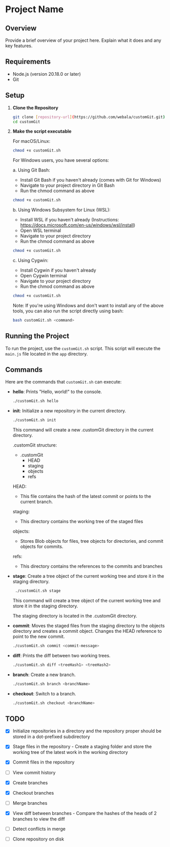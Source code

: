 <!-- @format -->

# Project Name

## Overview

Provide a brief overview of your project here. Explain what it does and any key features.

## Requirements

-  Node.js (version 20.18.0 or later)
-  Git

## Setup

1. **Clone the Repository**

   ```bash
   git clone [repository-url](https://github.com/webala/customGit.git)
   cd customGit
   ```

2. **Make the script executable**

   For macOS/Linux:

   ```bash
   chmod +x customGit.sh
   ```

   For Windows users, you have several options:

   a. Using Git Bash:

   -  Install Git Bash if you haven't already (comes with Git for Windows)
   -  Navigate to your project directory in Git Bash
   -  Run the chmod command as above

   ```bash
   chmod +x customGit.sh
   ```

   b. Using Windows Subsystem for Linux (WSL):

   -  Install WSL if you haven't already (Instructions: https://docs.microsoft.com/en-us/windows/wsl/install)
   -  Open WSL terminal
   -  Navigate to your project directory
   -  Run the chmod command as above

   ```bash
   chmod +x customGit.sh
   ```

   c. Using Cygwin:

   -  Install Cygwin if you haven't already
   -  Open Cygwin terminal
   -  Navigate to your project directory
   -  Run the chmod command as above

   ```bash
   chmod +x customGit.sh
   ```

   Note: If you're using Windows and don't want to install any of the above tools, you can also run the script directly using bash:

   ```bash
   bash customGit.sh <command>
   ```

## Running the Project

To run the project, use the `customGit.sh` script. This script will execute the `main.js` file located in the `app` directory.

## Commands

Here are the commands that `customGit.sh` can execute:

-  **hello**: Prints "Hello, world!" to the console.

   ```bash
   ./customGit.sh hello
   ```

- **init**: Initialize a new repository in the current directory.

   ```bash
   ./customGit.sh init
   ```

   This command will create a new .customGit directory in the current directory.

   .customGit structure:

   -  .customGit
      -  HEAD
      -  staging
      -  objects
      -  refs

   HEAD:

   -  This file contains the hash of the latest commit or points to the current branch.

   staging:

   -  This directory contains the working tree of the staged files

   objects:

   -  Stores Blob objects for files, tree objects for directories, and commit objects for commits.

   refs:

   -  This directory contains the references to the commits and branches

-  **stage**: Create a tree object of the current working tree and store it in the staging directory.

   ```bash
    ./customGit.sh stage
   ```

   This command will create a tree object of the current working tree and store it in the staging directory.

   The staging directory is located in the .customGit directory.

-  **commit**: Moves the staged files from the staging directory to the objects directory and creates a commit object. Changes the HEAD reference to point to the new commit.

   ```bash
   ./customGit.sh commit <commit-message>
   ```

-  **diff**: Prints the diff between two working trees.

   ```bash
   ./customGit.sh diff <treeHash1> <treeHash2>
   ```

-  **branch**: Create a new branch.

   ```bash
   ./customGit.sh branch <branchName>
   ```

-  **checkout**: Switch to a branch.

   ```bash
   ./customGit.sh checkout <branchName>
   ```


## TODO

-  [x] Initialize repositories in a directory and the repository proper should be stored in a dot-prefixed subdirectory
-  [x] Stage files in the repository - Create a staging folder and store the working tree of the latest work in the working directory

-  [x] Commit files in the repository
-  [ ] View commit history
-  [x] Create branches
-  [x] Checkout branches
-  [ ] Merge branches
-  [x] View diff between branches - Compare the hashes of the heads of 2 branches to view the diff
-  [ ] Detect conflicts in merge
-  [ ] Clone repository on disk
